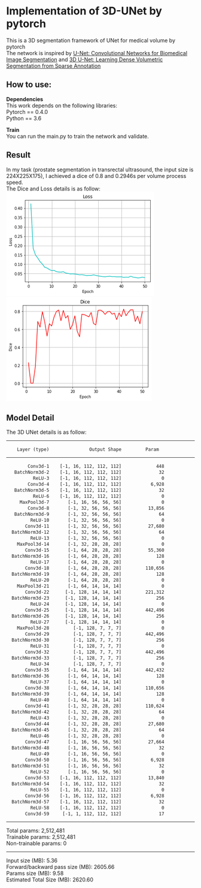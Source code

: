 # Implementation of 3D-UNet by pytorch
This is a 3D segmentation framework of UNet for medical volume by pytorch   
The network is inspired by [U-Net: Convolutional Networks for Biomedical Image Segmentation](https://lmb.informatik.uni-freiburg.de/people/ronneber/u-net/) and [3D U-Net: Learning Dense Volumetric Segmentation from Sparse Annotation](https://arxiv.org/pdf/1606.06650.pdf)
  
## How to use:  

**Dependencies**  
This work depends on the following libraries:  
Pytorch == 0.4.0  
Python == 3.6  

**Train**  
You can run the main.py to train the network and validate.

## Result
In my task (prostate segmentation in transrectal ultrasound, the input size is 224X225X175), I achieved a dice of 0.8 and 0.2946s per volume process speed.  
The Dice and Loss details is as follow:  
![Loss](Loss.png)  
![Dice](Dice.png)  

## Model Detail  
The 3D UNet details is as follow:

---
        Layer (type)               Output Shape         Param 
---
            Conv3d-1    [-1, 16, 112, 112, 112]             448  
       BatchNorm3d-2    [-1, 16, 112, 112, 112]              32  
              ReLU-3    [-1, 16, 112, 112, 112]               0  
            Conv3d-4    [-1, 16, 112, 112, 112]           6,928  
       BatchNorm3d-5    [-1, 16, 112, 112, 112]              32  
              ReLU-6    [-1, 16, 112, 112, 112]               0  
         MaxPool3d-7       [-1, 16, 56, 56, 56]               0  
            Conv3d-8       [-1, 32, 56, 56, 56]          13,856  
       BatchNorm3d-9       [-1, 32, 56, 56, 56]              64  
             ReLU-10       [-1, 32, 56, 56, 56]               0  
           Conv3d-11       [-1, 32, 56, 56, 56]          27,680  
      BatchNorm3d-12       [-1, 32, 56, 56, 56]              64  
             ReLU-13       [-1, 32, 56, 56, 56]               0  
        MaxPool3d-14       [-1, 32, 28, 28, 28]               0  
           Conv3d-15       [-1, 64, 28, 28, 28]          55,360  
      BatchNorm3d-16       [-1, 64, 28, 28, 28]             128  
             ReLU-17       [-1, 64, 28, 28, 28]               0  
           Conv3d-18       [-1, 64, 28, 28, 28]         110,656  
      BatchNorm3d-19       [-1, 64, 28, 28, 28]             128  
             ReLU-20       [-1, 64, 28, 28, 28]               0  
        MaxPool3d-21       [-1, 64, 14, 14, 14]               0  
           Conv3d-22      [-1, 128, 14, 14, 14]         221,312  
      BatchNorm3d-23      [-1, 128, 14, 14, 14]             256  
             ReLU-24      [-1, 128, 14, 14, 14]               0  
           Conv3d-25      [-1, 128, 14, 14, 14]         442,496  
      BatchNorm3d-26      [-1, 128, 14, 14, 14]             256  
             ReLU-27      [-1, 128, 14, 14, 14]               0  
        MaxPool3d-28         [-1, 128, 7, 7, 7]               0  
           Conv3d-29         [-1, 128, 7, 7, 7]         442,496  
      BatchNorm3d-30         [-1, 128, 7, 7, 7]             256  
             ReLU-31         [-1, 128, 7, 7, 7]               0  
           Conv3d-32         [-1, 128, 7, 7, 7]         442,496  
      BatchNorm3d-33         [-1, 128, 7, 7, 7]             256  
             ReLU-34         [-1, 128, 7, 7, 7]               0  
           Conv3d-35       [-1, 64, 14, 14, 14]         442,432  
      BatchNorm3d-36       [-1, 64, 14, 14, 14]             128  
             ReLU-37       [-1, 64, 14, 14, 14]               0  
           Conv3d-38       [-1, 64, 14, 14, 14]         110,656  
      BatchNorm3d-39       [-1, 64, 14, 14, 14]             128  
             ReLU-40       [-1, 64, 14, 14, 14]               0  
           Conv3d-41       [-1, 32, 28, 28, 28]         110,624  
      BatchNorm3d-42       [-1, 32, 28, 28, 28]              64  
             ReLU-43       [-1, 32, 28, 28, 28]               0  
           Conv3d-44       [-1, 32, 28, 28, 28]          27,680  
      BatchNorm3d-45       [-1, 32, 28, 28, 28]              64  
             ReLU-46       [-1, 32, 28, 28, 28]               0  
           Conv3d-47       [-1, 16, 56, 56, 56]          27,664  
      BatchNorm3d-48       [-1, 16, 56, 56, 56]              32  
             ReLU-49       [-1, 16, 56, 56, 56]               0  
           Conv3d-50       [-1, 16, 56, 56, 56]           6,928  
      BatchNorm3d-51       [-1, 16, 56, 56, 56]              32  
             ReLU-52       [-1, 16, 56, 56, 56]               0  
           Conv3d-53    [-1, 16, 112, 112, 112]          13,840  
      BatchNorm3d-54    [-1, 16, 112, 112, 112]              32  
             ReLU-55    [-1, 16, 112, 112, 112]               0  
           Conv3d-56    [-1, 16, 112, 112, 112]           6,928  
      BatchNorm3d-57    [-1, 16, 112, 112, 112]              32  
             ReLU-58    [-1, 16, 112, 112, 112]               0  
           Conv3d-59     [-1, 1, 112, 112, 112]              17  
---  
Total params: 2,512,481  
Trainable params: 2,512,481  
Non-trainable params: 0  

---

Input size (MB): 5.36  
Forward/backward pass size (MB): 2605.66  
Params size (MB): 9.58  
Estimated Total Size (MB): 2620.60 

